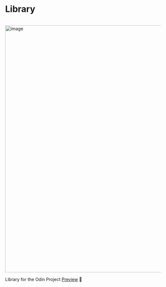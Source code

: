 # Library

<br>

<img width="800" alt="image" src="https://user-images.githubusercontent.com/77753281/201540866-28707ba8-db6f-47b0-8523-76409b2aa81e.png">


<br>

 Library for the Odin Project
[Preview](https://uxmauro.github.io/Library/) 👀
